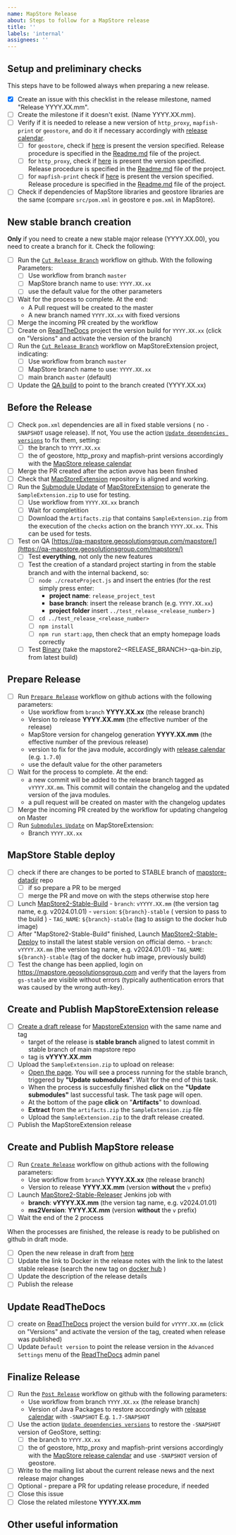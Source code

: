 ```yaml
---
name: MapStore Release
about: Steps to follow for a MapStore release
title: ''
labels: 'internal'
assignees: ''
---
```


## Setup and preliminary checks

This steps have to be followed always when preparing a new release.

- [x] Create an issue with this checklist in the release milestone, named "Release YYYY.XX.mm".
- [ ] Create the milestone if it doesn't exist. (Name YYYY.XX.mm).
- [ ] Verify if it is needed to release a new version of `http_proxy`, `mapfish-print` or `geostore`, and do it if necessary accordingly with [release calendar](https://github.com/geosolutions-it/MapStore2/wiki/MapStore-Release-Calendars).
  - [ ] for `geostore`, check if [here](https://maven.geo-solutions.it/it/geosolutions/geostore/geostore-webapp/) is present the version specified. Release procedure is specified in the [Readme.md](https://github.com/geosolutions-it/geostore) file of the project.
  - [ ] for `http_proxy`, check if [here](https://maven.geo-solutions.it/proxy/http_proxy/) is present the version specified. Release procedure is specified in the [Readme.md](https://github.com/geosolutions-it/http-proxy) file of the project.
  - [ ] for `mapfish-print` check if [here](https://maven.geo-solutions.it/proxy/http_proxy/) is present the version specified. Release procedure is specified in the [Readme.md](https://github.com/geosolutions-it/mapfish-print) file of the project.
- [ ] Check if dependencies of MapStore libraries and geostore libraries are the same (compare `src/pom.xml` in geostore e `pom.xml` in MapStore).

## New stable branch creation

**Only** if you need to create a new stable major release (YYYY.XX.00), you need to create a branch for it. Check the following:

- [ ] Run the [`Cut Release Branch`](https://github.com/geosolutions-it/MapStore2/actions/workflows/cut_major_branch.yml) workflow on github.
  With the following Parameters:
  - [ ] Use workflow from branch `master`
  - [ ] MapStore branch name to use: `YYYY.XX.xx`
  - [ ] use the default value for the other parameters
- [ ] Wait for the process to complete. At the end:
    - A Pull request will be created to the master
    - A new branch named `YYYY.XX.xx` with fixed versions
- [ ] Merge the incoming PR created by the workflow
- [ ] Create on [ReadTheDocs](https://readthedocs.org/projects/mapstore/) project the version build for `YYYY.XX.xx` (click on "Versions" and activate the version of the branch)
- [ ] Run the [`Cut Release Branch`](https://github.com/geosolutions-it/MapStoreExtension/actions/workflows/cut_release_branch.yml) workflow on MapStoreExtension project, indicating:
    - [ ] Use workflow from branch `master`
    - [ ] MapStore branch name to use: `YYYY.XX.xx`
    - [ ] main branch `master` (default)
- [ ] Update the [QA build](http://build.geosolutionsgroup.com/view/MapStore/job/MapStore/view/MapStore%20QA/job/MapStore2-QA-Build/) to point to the branch created (YYYY.XX.xx)

## Before the Release

- [ ] Check `pom.xml` dependencies are all in fixed stable versions ( no `-SNAPSHOT` usage release). If not, You use the action  [`Update dependencies versions`](https://github.com/geosolutions-it/MapStore2/actions/workflows/update_dependencies_versions.yml) to fix them, setting:
    - [ ] the branch to `YYYY.XX.xx`
    - [ ] the of geostore, http_proxy and mapfish-print versions accordingly with the [MapStore release calendar](https://github.com/geosolutions-it/MapStore2/wiki/MapStore-Release-Calendars)
- [ ] Merge the PR created after the action avove has been finshed
- [ ] Check that [MapStoreExtension](https://github.com/geosolutions-it/MapStoreExtension) repository is aligned and working. 
- [ ] Run the [Submodule Update](https://github.com/geosolutions-it/MapStoreExtension/actions/workflows/submodules_update.yml) of [MapStoreExtension](https://github.com/geosolutions-it/MapStoreExtension) to generate the `SampleExtension.zip` to use for testing.
    - [ ] Use workflow from `YYYY.XX.xx` branch
    - [ ] Wait for completition
    - [ ] Download the `Artifacts.zip` that contains `SampleExtension.zip` from the execution of the `checks` action on the branch `YYYY.XX.xx`. This can be used for tests.
- [ ] Test on QA [https://qa-mapstore.geosolutionsgroup.com/mapstore/](https://qa-mapstore.geosolutionsgroup.com/mapstore/)
  - [ ] Test **everything**, not only the new features
  - [ ] Test the creation of a standard project starting in from the stable branch and with the internal backend, so:
      - [ ] `node ./createProject.js` and insert the entries (for the rest simply press enter:
          - **project name**: `release_project_test`
          - **base branch**: insert the release branch (e.g. `YYYY.XX.xx`)
          - **project folder** insert `../test_release_<release_number>` )
      - [ ] `cd ../test_release_<release_number>`
      - [ ] `npm install`
      - [ ] `npm run start:app`, then check that an empty homepage loads correctly
  - [ ] Test [Binary](http://build.geosolutionsgroup.com/view/MapStore/job/MapStore/view/MapStore%20QA/job/MapStore2-QA-Build/) (take the mapstore2-<RELEASE_BRANCH>-qa-bin.zip, from latest build)

## Prepare Release

- [ ] Run [`Prepare Release`](https://github.com/geosolutions-it/MapStore2/actions/workflows/pre_release.yml) workflow on github actions with the following parameters:
  - Use workflow from `branch` **YYYY.XX.xx** (the release branch)
  - Version to release **YYYY.XX.mm** (the effective number of the release)
  - MapStore version for changelog generation **YYYY.XX.mm** (the effective number of the previous release)
  - version to fix for the java module, accordingly with [release calendar](https://github.com/geosolutions-it/MapStore2/wiki/MapStore-Release-Calendars) (e.g. `1.7.0`)
  - use the default value for the other parameters
- [ ] Wait for the process to complete. At the end:
    - a new commit will be added to the release branch tagged as `vYYYY.XX.mm`. This commit will contain the changelog and the updated version of the java modules.
    - a pull request will be created on master with the changelog updates
- [ ] Merge the incoming PR created by the workflow for updating changelog on Master
- [ ] Run [`Submodules Update`](https://github.com/geosolutions-it/MapStoreExtension/actions/workflows/submodules_update.yml) on MapStoreExtension:
  - Branch `YYYY.XX.xx`

## MapStore Stable deploy

- [ ] check if there are changes to be ported to STABLE branch of [mapstore-datadir](https://github.com/geosolutions-it/mapstore-datadir/tree/STABLE) repo
  - [ ] if so prepare a PR to be merged
  - [ ] merge the PR and move on with the steps otherwise stop here
- [ ] Lunch [MapStore2-Stable-Build](http://build.geosolutionsgroup.com/view/MapStore/job/MapStore/view/MapStore%20QA/job/MapStore2-Stable-Build/)
      - `branch`: `vYYYY.XX.mm` (the version tag name, e.g. v2024.01.01)
      - `version`: `${branch}-stable` ( version to pass to the build )
      - `TAG_NAME`: `${branch}-stable` (tag to assign to the docker hub image)
- [ ] After "MapStore2-Stable-Build" finished, Launch [MapStore2-Stable-Deploy](http://build.geosolutionsgroup.com/view/MapStore/job/MapStore/view/MapStore%20Stable/job/MapStore2-Stable-Deploy/) to install the latest stable version on official demo.
      - `branch`: `vYYYY.XX.mm` (the version tag name, e.g. v2024.01.01)
      - `TAG_NAME`: `${branch}-stable` (tag of the docker hub image, previously build)
- [ ] Test the change has been applied, login on https://mapstore.geosolutionsgroup.com and verify that the layers from `gs-stable` are visible without errors (typically authentication errors that was caused by the wrong auth-key).

## Create and Publish MapStoreExtension release

- [ ] [Create a draft release](https://github.com/geosolutions-it/MapStoreExtension/releases/new) for [MapstoreExtension](https://github.com/geosolutions-it/MapStoreExtension) with the same name and tag
  - target of the release is **stable branch** aligned to latest commit in stable branch of main mapstore repo
  - tag is **vYYYY.XX.mm**
- [ ] Upload the `SampleExtension.zip` to upload on release:
  - [Open the page](https://github.com/geosolutions-it/MapStoreExtension/actions/workflows/checks.yml). You will see a process running for the stable branch, triggered by **"Update submodules"**. Wait for the end of this task.
  - When the process is succesfully finished **click** on the **"Update submodules"** last successful task. The task page will open.
  - At the bottom of the page **click** on "**Artifacts**" to download.
  - **Extract**  from the `artifacts.zip` the `SampleExtension.zip` file
  - Upload the `SampleExtension.zip` to the draft release created.
- [ ] Publish the MapStoreExtension release

## Create and Publish MapStore release

- [ ] Run [`Create Release`](https://github.com/geosolutions-it/MapStore2/actions/workflows/create_release.yml) workflow on github actions with the following parameters:
  - Use workflow from `branch` **YYYY.XX.xx** (the release branch)
  - Version to release **YYYY.XX.mm** (version **without** the `v` prefix)
- [ ] Launch [MapStore2-Stable-Releaser](http://build.geosolutionsgroup.com/view/MapStore/job/MapStore/view/MapStore%20Stable/job/MapStore2-Stable-Releaser/) Jenkins job with
  - **branch**: **vYYYY.XX.mm** (the version tag name, e.g. v2024.01.01)
  - **ms2Version**: **YYYY.XX.mm** (version **without** the `v` prefix)
- [ ] Wait the end of the 2 process

When the processes are finished, the release is ready to be published on github in draft mode.

- [ ] Open the new release in draft from [here](https://github.com/geosolutions-it/MapStore2/releases)
- [ ] Update the link to Docker in the release notes with the link to the latest stable release (search the new tag on [docker hub](https://hub.docker.com/r/geosolutionsit/mapstore2/tags) )
- [ ] Update the description of the release details
- [ ] Publish the release

## Update ReadTheDocs

- [ ] create on [ReadTheDocs](https://readthedocs.org/projects/mapstore/) project the version build for `vYYYY.XX.mm` (click on "Versions" and activate the version of the tag, created when release was published)
- [ ] Update `Default version` to point the release version in the `Advanced Settings` menu of the [ReadTheDocs](https://readthedocs.org/dashboard/mapstore/advanced/) admin panel

## Finalize Release

- [ ] Run the [`Post Release`](https://github.com/geosolutions-it/MapStore2/actions/workflows/post_release.yml) workflow on github with the following parameters:
    - Use workflow from branch `YYYY.XX.xx` (the release branch)
    - Version of Java Packages to restore accordingly with [release calendar](https://github.com/geosolutions-it/MapStore2/wiki/MapStore-Release-Calendars) with `-SNAPSHOT` E.g. `1.7-SNAPSHOT`
- [ ] Use the action  [`Update dependencies versions`](https://github.com/geosolutions-it/MapStore2/actions/workflows/update_dependencies_versions.yml) to restore the `-SNAPSHOT` version of GeoStore, setting:
    - [ ] the branch to `YYYY.XX.xx`
    - [ ] the of geostore, http_proxy and mapfish-print versions accordingly with the [MapStore release calendar](https://github.com/geosolutions-it/MapStore2/wiki/MapStore-Release-Calendars) and use `-SNAPSHOT` version of geostore.
- [ ] Write to the mailing list about the current release news and the next release major changes
- [ ] Optional - prepare a PR for updating release procedure, if needed
- [ ] Close this issue
- [ ] Close the related milestone **YYYY.XX.mm**

## Other useful information
<!-- error stack trace, screenshot, videos, or link to repository code are welcome -->
